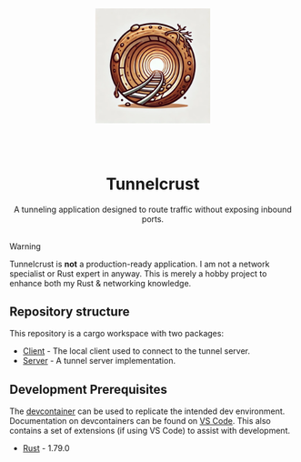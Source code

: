 <div align="center">
  <picture>
    <source srcset="./docs/images/logo.png">
    <img alt="Tunnelcrust logo" src="./docs/images/logo.png" width="40%">
  </picture>
</div>

<br></br>

<h1 align="center">Tunnelcrust</h1>
<div align="center">
A tunneling application designed to route traffic without exposing inbound ports.
</div>
</br>


> [!WARNING]
> Tunnelcrust is **not** a production-ready application. I am not a network specialist or Rust expert in anyway. This is merely a hobby project to enhance both my Rust & networking knowledge.

## Repository structure

This repository is a cargo workspace with two packages:

- [Client](./client) - The local client used to connect to the tunnel server.
- [Server](./server) - A tunnel server implementation.

## Development Prerequisites

The [devcontainer](./devcontainer) can be used to replicate the intended dev environment. Documentation on devcontainers can be found on [VS Code](https://code.visualstudio.com/docs/devcontainers/containers). This also contains a set of extensions (if using VS Code) to assist with development.

- [Rust](https://www.rust-lang.org/tools/install) - 1.79.0